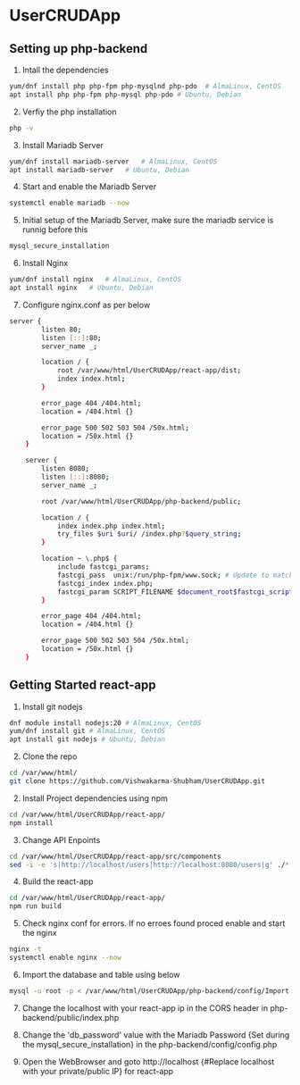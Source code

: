 ﻿# UserCRUDApp

## Setting up php-backend

1. Intall the dependencies
```bash
yum/dnf install php php-fpm php-mysqlnd php-pdo  # AlmaLinux, CentOS
apt install php php-fpm php-mysql php-pdo # Ubuntu, Debian
```

2. Verfiy the php installation
```bash
php -v
```
3. Install Mariadb Server
```bash
yum/dnf install mariadb-server   # AlmaLinux, CentOS
apt install mariadb-server   # Ubuntu, Debian
```

4. Start and enable the Mariadb Server
```bash
systemctl enable mariadb --now
```

5. Initial setup of the Mariadb Server, make sure the mariadb service is runnig before this
```bash
mysql_secure_installation
```

6. Install Nginx
```bash
yum/dnf install nginx   # AlmaLinux, CentOS
apt install nginx   # Ubuntu, Debian
```

7. Configure nginx.conf as per below
```bash
server {
        listen 80;
        listen [::]:80;
        server_name _;

        location / {
            root /var/www/html/UserCRUDApp/react-app/dist;
            index index.html;
        }

        error_page 404 /404.html;
        location = /404.html {}

        error_page 500 502 503 504 /50x.html;
        location = /50x.html {}
    }

    server {
        listen 8080;
        listen [::]:8080;
        server_name _;

        root /var/www/html/UserCRUDApp/php-backend/public;

        location / {
            index index.php index.html;
            try_files $uri $uri/ /index.php?$query_string;
        }

        location ~ \.php$ {
            include fastcgi_params;
            fastcgi_pass  unix:/run/php-fpm/www.sock; # Update to match your PHP-FPM configuration, now using unix socket
            fastcgi_index index.php;
            fastcgi_param SCRIPT_FILENAME $document_root$fastcgi_script_name;
        }

        error_page 404 /404.html;
        location = /404.html {}

        error_page 500 502 503 504 /50x.html;
        location = /50x.html {}
    }
```

## Getting Started react-app

1. Install git nodejs 
```bash
dnf module install nodejs:20 # AlmaLinux, CentOS
yum/dnf install git # AlmaLinux, CentOS
apt install git nodejs # Ubuntu, Debian
```

2. Clone the repo
```bash
cd /var/www/html/
git clone https://github.com/Vishwakarma-Shubham/UserCRUDApp.git
```

2. Install Project dependencies using npm
```bash
cd /var/www/html/UserCRUDApp/react-app/
npm install
```

3. Change API Enpoints
```bash
cd /var/www/html/UserCRUDApp/react-app/src/components
sed -i -e 's|http://localhost/users|http://localhost:8080/users|g' ./*  #Replace localhost with your private/public IP
```

4. Build the react-app
```bash
cd /var/www/html/UserCRUDApp/react-app/
npm run build
```


5. Check nginx conf for errors. If no erroes found proced enable and start the nginx
```bash
nginx -t
systemctl enable nginx --now 
```
6. Import the database and table using below
```bash
mysql -u root -p < /var/www/html/UserCRUDApp/php-backend/config/Import.sql
```

7. Change the localhost with your react-app ip in the CORS header in php-backend/public/index.php

8. Change the 'db_password' value with the Mariadb Password {Set during the mysql_secure_installation} in the php-backend/config/config.php

9. Open the WebBrowser and goto http://localhost {#Replace localhost with your private/public IP} for react-app
